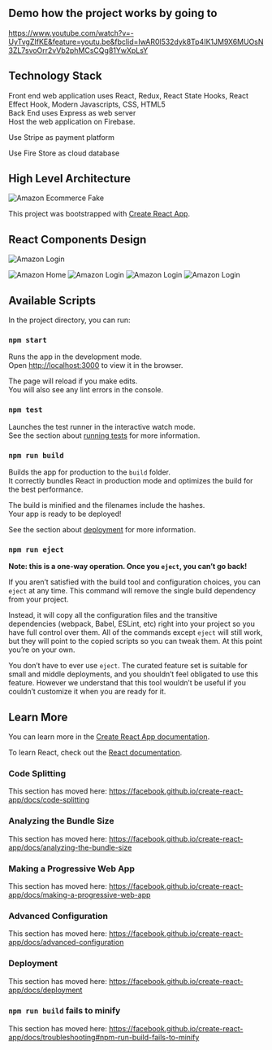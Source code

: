 ## Demo how the project works by going to 
https://www.youtube.com/watch?v=-UyTvgZIfKE&feature=youtu.be&fbclid=IwAR0l532dyk8Tp4IK1JM9X6MUOsN3ZL7svoOrr2vVb2phMCsCQg81YwXpLsY

## Technology Stack
Front end web application uses React, Redux, React State Hooks, React Effect Hook, Modern Javascripts, CSS, HTML5<br />
Back End uses Express as web server<br />
Host the web application on Firebase. <br />

Use Stripe as payment platform<br />

Use Fire Store as cloud database<br />


## High Level Architecture

![Amazon Ecommerce Fake](Amazon.png?raw=true "Amazon Ecommerce Fake")


This project was bootstrapped with [Create React App](https://github.com/facebook/create-react-app).

## React Components Design


![Amazon Login](login.png?raw=true "Amazon Login")

![Amazon Home](Home.png?raw=true "Amazon Home")
![Amazon Login](login.png?raw=true "Amazon Login")
![Amazon Login](login.png?raw=true "Amazon Login")
![Amazon Login](login.png?raw=true "Amazon Login")


## Available Scripts

In the project directory, you can run:

### `npm start`

Runs the app in the development mode.<br />
Open [http://localhost:3000](http://localhost:3000) to view it in the browser.

The page will reload if you make edits.<br />
You will also see any lint errors in the console.

### `npm test`

Launches the test runner in the interactive watch mode.<br />
See the section about [running tests](https://facebook.github.io/create-react-app/docs/running-tests) for more information.

### `npm run build`

Builds the app for production to the `build` folder.<br />
It correctly bundles React in production mode and optimizes the build for the best performance.

The build is minified and the filenames include the hashes.<br />
Your app is ready to be deployed!

See the section about [deployment](https://facebook.github.io/create-react-app/docs/deployment) for more information.

### `npm run eject`

**Note: this is a one-way operation. Once you `eject`, you can’t go back!**

If you aren’t satisfied with the build tool and configuration choices, you can `eject` at any time. This command will remove the single build dependency from your project.

Instead, it will copy all the configuration files and the transitive dependencies (webpack, Babel, ESLint, etc) right into your project so you have full control over them. All of the commands except `eject` will still work, but they will point to the copied scripts so you can tweak them. At this point you’re on your own.

You don’t have to ever use `eject`. The curated feature set is suitable for small and middle deployments, and you shouldn’t feel obligated to use this feature. However we understand that this tool wouldn’t be useful if you couldn’t customize it when you are ready for it.

## Learn More

You can learn more in the [Create React App documentation](https://facebook.github.io/create-react-app/docs/getting-started).

To learn React, check out the [React documentation](https://reactjs.org/).

### Code Splitting

This section has moved here: https://facebook.github.io/create-react-app/docs/code-splitting

### Analyzing the Bundle Size

This section has moved here: https://facebook.github.io/create-react-app/docs/analyzing-the-bundle-size

### Making a Progressive Web App

This section has moved here: https://facebook.github.io/create-react-app/docs/making-a-progressive-web-app

### Advanced Configuration

This section has moved here: https://facebook.github.io/create-react-app/docs/advanced-configuration

### Deployment

This section has moved here: https://facebook.github.io/create-react-app/docs/deployment

### `npm run build` fails to minify

This section has moved here: https://facebook.github.io/create-react-app/docs/troubleshooting#npm-run-build-fails-to-minify
